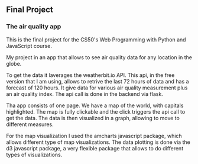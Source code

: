 ## Final Project
### The air quality app

This is the final project for the CS50's Web Programming with Python and JavaScript course.

My project in an app that allows to see air quality data for any location in the globe.

To get the data it laverages the weatherbit.io API. This api, in the free version that I am using, allows to retrive the last 72 hours of data and has a forecast of 120 hours. It give data for various air quality measurement plus an air quality index. The api call is done in the backend via flask.

Tha app consists of one page. We have a map of the world, with capitals highlighted. The map is fully clickable and the click triggers the api call to get the data. The data is then visualized in a graph, allowing to move to different measures.

For the map visualization I used the amcharts javascript package, which allows different type of map visualizations. The data plotting is done via the d3 javascript package, a very flexible package that allows to do different types of visualizations.